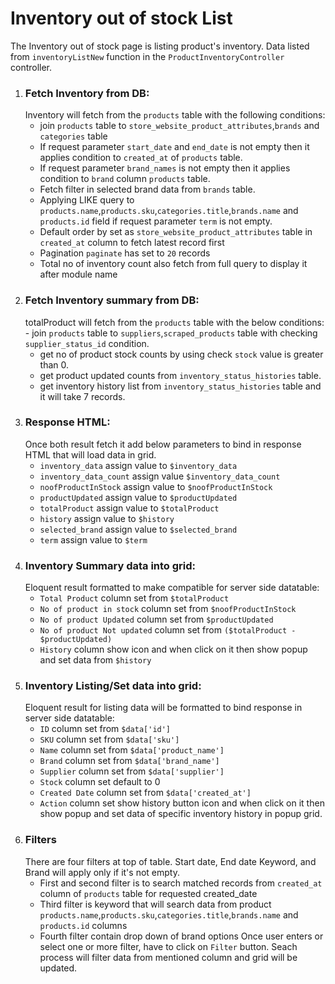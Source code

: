 # Inventory out of stock List

The Inventory out of stock page is listing product's inventory. Data listed from `inventoryListNew` function in the `ProductInventoryController` controller.

1. ### Fetch Inventory from DB:
   Inventory will fetch from the `products` table with the following conditions:
   - join `products` table to `store_website_product_attributes`,`brands` and `categories` table
   - If request parameter `start_date` and `end_date` is not empty then it applies condition to `created_at` of `products` table.
   - If request parameter `brand_names` is not empty then it applies condition to `brand` column `products` table.
   - Fetch filter in selected brand data from `brands` table.
   - Applying LIKE query to `products.name`,`products.sku`,`categories.title`,`brands.name` and `products.id` field if request parameter `term` is not empty.
   - Default order by set as `store_website_product_attributes` table in `created_at` column to fetch latest record first
   - Pagination `paginate` has set to `20` records
   - Total no of inventory count also fetch from full query to display it after module name
2. ### Fetch Inventory summary from DB:
   totalProduct will fetch from the `products` table with the below conditions: - join `products` table to `suppliers`,`scraped_products` table with checking `supplier_status_id` condition.
   - get no of product stock counts by using check `stock` value is greater than 0.
   - get product updated counts from `inventory_status_histories` table.
   - get inventory history list from `inventory_status_histories` table and it will take 7 records.
3. ### Response HTML:
   Once both result fetch it add below parameters to bind in response HTML that will load data in grid.
   - `inventory_data` assign value to `$inventory_data`
   - `inventory_data_count` assign value `$inventory_data_count`
   - `noofProductInStock` assign value to `$noofProductInStock`
   - `productUpdated` assign value to `$productUpdated`
   - `totalProduct` assign value to `$totalProduct`
   - `history` assign value to `$history`
   - `selected_brand` assign value to `$selected_brand`
   - `term` assign value to `$term`
4. ### Inventory Summary data into grid:
   Eloquent result formatted to make compatible for server side datatable:
   - `Total Product` column set from `$totalProduct`
   - `No of product in stock` column set from `$noofProductInStock`
   - `No of product Updated` column set from `$productUpdated`
   - `No of product Not updated` column set from `($totalProduct - $productUpdated)`
   - `History` column show icon and when click on it then show popup and set data from `$history`
5. ### Inventory Listing/Set data into grid:
   Eloquent result for listing data will be formatted to bind response in server side datatable:
   - `ID` column set from `$data['id']`
   - `SKU` column set from `$data['sku']`
   - `Name` column set from `$data['product_name']`
   - `Brand` column set from `$data['brand_name']`
   - `Supplier` column set from `$data['supplier']`
   - `Stock` column set default to 0
   - `Created Date` column set from `$data['created_at']`
   - `Action` column set show history button icon and when click on it then show popup and set data of specific inventory history in popup grid.
6. ### Filters
   There are four filters at top of table. Start date, End date Keyword, and Brand will apply only if it's not empty.
   - First and second filter is to search matched records from `created_at` column of `products` table for requested created_date
   - Third filter is keyword that will search data from product `products.name`,`products.sku`,`categories.title`,`brands.name` and `products.id` columns
   - Fourth filter contain drop down of brand options
     Once user enters or select one or more filter, have to click on `Filter` button.
     Seach process will filter data from mentioned column and grid will be updated.